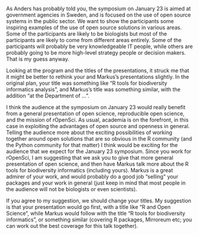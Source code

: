 As Anders has probably told you, the symposium on January 23 is aimed at government agencies in Sweden, and is focused on the use of open source systems in the public sector. We want to show the participants some inspiring examples of the use of open source solutions in various areas. Some of the participants are likely to be biologists but most of the participants are likely to come from different areas entirely. Some of the participants will probably be very knowledgeable IT people, while others are probably going to be more high-level strategy people or decision makers. That is my guess anyway.

Looking at the program and the titles of the presentations, it struck me that it might be better to rethink your and Markus’s presentations slightly. In the original plan, your title was something like “R tools for biodiversity informatics analysis”, and Markus’s title was something similar, with the addition “at the Department of …”.

I think the audience at the symposium on January 23 would really benefit from a general presentation of open science, reproducible open science, and the mission of rOpenSci. As usual, academia is on the forefront, in this case in exploiting the advantages of open source and openness in general. Telling the audience more about the exciting possibilities of working together around open solutions that are so obvious in the R community (and the Python community for that matter) I think would be exciting for the audience that we expect for the January 23 symposium. Since you work for rOpenSci, I am suggesting that we ask you to give that more general presentation of open science, and then have Markus talk more about the R tools for biodiversity informatics (including yours). Markus is a great admirer of your work, and would probably do a good job “selling" your packages and your work in general (just keep in mind that most people in the audience will not be biologists or even scientists).

If you agree to my suggestion, we should change your titles. My suggestion is that your presentation would go first, with a title like “R and Open Science”, while Markus would follow with the title “R tools for biodiversity informatics”, or something similar (covering R packages, Mirroreum etc; you can work out the best coverage for this talk together).
